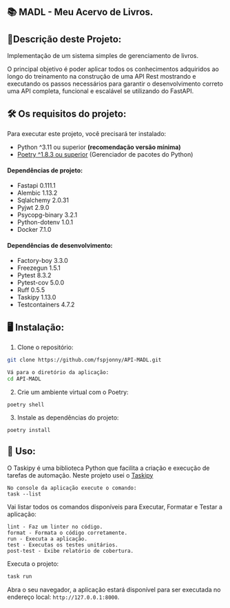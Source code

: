 ## 📚 MADL - Meu Acervo de Livros.


## 📙Descrição deste Projeto:

Implementação de um sistema simples de gerenciamento de livros.

O principal objetivo é poder aplicar todos os conhecimentos adquiridos ao longo do treinamento na construção de uma API Rest mostrando e executando os passos necessários para garantir o desenvolvimento correto uma API completa, funcional e escalável se utilizando do FastAPI.

## 🛠️ Os requisitos do projeto:

Para executar este projeto, você precisará ter instalado:

- Python ^3.11 ou superior **(recomendação versão mínima)**
- [Poetry ^1.8.3 ou superior](https://python-poetry.org/) (Gerenciador de pacotes do Python)

#### Dependências de projeto:
- Fastapi 0.111.1
- Alembic 1.13.2
- Sqlalchemy 2.0.31
- Pyjwt 2.9.0
- Psycopg-binary 3.2.1
- Python-dotenv 1.0.1
- Docker 7.1.0
#### Dependências de desenvolvimento:
- Factory-boy 3.3.0
- Freezegun 1.5.1
- Pytest 8.3.2
- Pytest-cov 5.0.0
- Ruff 0.5.5
- Taskipy 1.13.0
- Testcontainers 4.7.2

## 🖥️ Instalação:

1. Clone o repositório:

```bash
git clone https://github.com/fspjonny/API-MADL.git
```
```bash
Vá para o diretório da aplicação:
cd API-MADL
```

2. Crie um ambiente virtual com o Poetry:

```
poetry shell
```

3. Instale as dependências do projeto:

```
poetry install
```

## 🚀 Uso:
O Taskipy é uma biblioteca Python que facilita a criação e execução de tarefas de automação.
Neste projeto usei o [Taskipy](https://pypi.org/project/taskipy/)

```
No console da aplicação execute o comando:
task --list
```
Vai listar todos os comandos disponíveis para Executar, Formatar e Testar a aplicação:
```
lint - Faz um linter no código.
format - Formata o código corretamente.
run - Executa a aplicação.
test - Executas os testes unitários.
post-test - Exibe relatório de cobertura.
```

Executa o projeto:
```bash
task run
```

Abra o seu navegador, a aplicação estará disponível para ser executada no endereço local: `http://127.0.0.1:8000`.